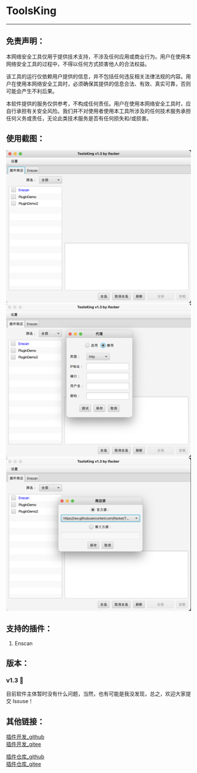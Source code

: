 # ToolsKing
---  
## 免责声明：
本网络安全工具仅用于提供技术支持，不涉及任何应用或商业行为。用户在使用本网络安全工具的过程中，不得以任何方式损害他人的合法权益。

该工具的运行仅依赖用户提供的信息，并不包括任何违反相关法律法规的内容。用户在使用本网络安全工具时，必须确保其提供的信息合法、有效、真实可靠，否则可能会产生不利后果。

本软件提供的服务仅供参考，不构成任何责任。用户在使用本网络安全工具时，应自行承担有关安全风险。我们并不对使用者使用本工具所涉及的任何技术服务承担任何义务或责任，无论此类技术服务是否有任何损失和/或损害。

## 使用截图：
<img src="img/1.png">
<img src="img/2.png">
<img src="img/3.png">

## 支持的插件：
1. Enscan

## 版本：
### v1.3 🐶 
目前软件主体暂时没有什么问题，当然，也有可能是我没发现，总之，欢迎大家提交 Issuse！

## 其他链接：
[插件开发_github](https://github.com/ifacker/ToolsKing_Plugin "欢迎大家一起前来开发")  
[插件开发_gitee](https://gitee.com/ifacker/ToolsKing_Plugin "欢迎大家一起前来开发")  

[插件仓库_github](https://github.com/ifacker/ToolsKingPluginLib "欢迎大家一起前来添加")  
[插件仓库_gitee](https://gitee.com/ifacker/ToolsKingPluginLib "欢迎大家一起前来添加")
